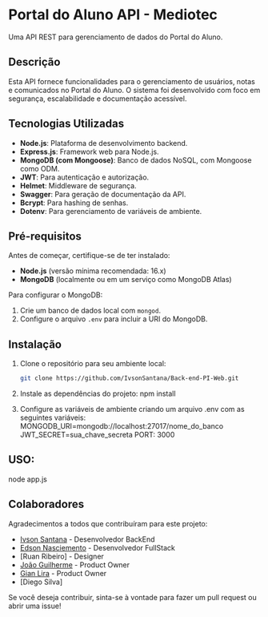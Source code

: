 # Portal do Aluno API - Mediotec

Uma API REST para gerenciamento de dados do Portal do Aluno.

## Descrição

Esta API fornece funcionalidades para o gerenciamento de usuários, notas e comunicados no Portal do Aluno. O sistema foi desenvolvido com foco em segurança, escalabilidade e documentação acessível.

## Tecnologias Utilizadas

- **Node.js**: Plataforma de desenvolvimento backend.
- **Express.js**: Framework web para Node.js.
- **MongoDB (com Mongoose)**: Banco de dados NoSQL, com Mongoose como ODM.
- **JWT**: Para autenticação e autorização.
- **Helmet**: Middleware de segurança.
- **Swagger**: Para geração de documentação da API.
- **Bcrypt**: Para hashing de senhas.
- **Dotenv**: Para gerenciamento de variáveis de ambiente.

## Pré-requisitos

Antes de começar, certifique-se de ter instalado:

- **Node.js** (versão mínima recomendada: 16.x)
- **MongoDB** (localmente ou em um serviço como MongoDB Atlas)

Para configurar o MongoDB:

1. Crie um banco de dados local com `mongod`.
2. Configure o arquivo `.env` para incluir a URI do MongoDB.

## Instalação

1. Clone o repositório para seu ambiente local:
   ```bash
   git clone https://github.com/IvsonSantana/Back-end-PI-Web.git

2. Instale as dependências do projeto: 
   npm install

3. Configure as variáveis de ambiente criando um arquivo .env com as seguintes variáveis:
   MONGODB_URI=mongodb://localhost:27017/nome_do_banco
   JWT_SECRET=sua_chave_secreta
   PORT: 3000

## USO:
node app.js

## Colaboradores

Agradecimentos a todos que contribuíram para este projeto:

- [Ivson Santana](https://github.com/IvsonSantana) - Desenvolvedor BackEnd
- [Edson Nasciemento](https://github.com/Edson-N-Silva) - Desenvolvedor FullStack
- [Ruan Ribeiro] - Designer
- [João Guilherme](https://github.com/JotaaLm) - Product Owner
- [Gian Lira](https://github.com/GVlira) - Product Owner
- [Diego Silva]

Se você deseja contribuir, sinta-se à vontade para fazer um pull request ou abrir uma issue!
